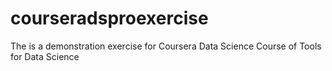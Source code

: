 # courseradsproexercise
The is a demonstration exercise for Coursera Data Science Course of Tools for Data Science
